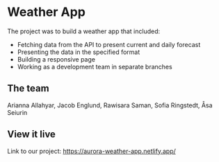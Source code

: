 # Weather App

The project was to build a weather app that included:
- Fetching data from the API to present current and daily forecast
- Presenting the data in the specified format
- Building a responsive page
- Working as a development team in separate branches

## The team

Arianna Allahyar, Jacob Englund, Rawisara Saman, Sofia Ringstedt, Åsa Seiurin

## View it live

Link to our project: https://aurora-weather-app.netlify.app/
